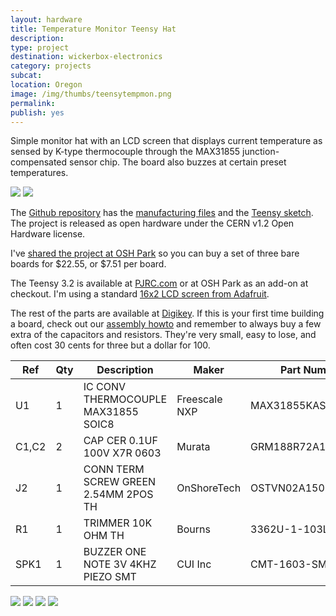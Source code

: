 ```yaml
---
layout: hardware
title: Temperature Monitor Teensy Hat
description: 
type: project
destination: wickerbox-electronics
category: projects
subcat: 
location: Oregon
image: /img/thumbs/teensytempmon.png
permalink: 
publish: yes
---
```


Simple monitor hat with an LCD screen that displays current temperature as sensed by K-type thermocouple through the MAX31855 junction-compensated sensor chip. The board also buzzes at certain preset temperatures. 

<img src="https://photos.smugmug.com/Projects/Teensy-Hats/i-WNX4SvV/0/O/tempmon-closeup.png">

<img src="https://photos.smugmug.com/Projects/Teensy-Hats/i-SpSvJJg/0/O/tempmon-oshpreview.png">

The [Github repository](https://github.com/wickerbox/Teensy-Hats/tree/master/Temperature-Monitor-Hat) has the [manufacturing files](https://github.com/wickerbox/Teensy-Hats/blob/master/Temperature-Monitor-Hat/hardware/gerbers/temperature-monitor-hat-v1.0-gerbers.zip?raw=true) and the [Teensy sketch](https://raw.githubusercontent.com/wickerbox/Teensy-Hats/master/Temperature-Monitor-Hat/software/TeensyMAX31855ReflowOven/TeensyMAX31855ReflowOven.ino). The project is released as open hardware under the CERN v1.2 Open Hardware license. 

I've <a href="https://oshpark.com/shared_projects/PHf0oqic">shared the project at OSH Park</a> so you can buy a set of three bare boards for $22.55, or $7.51 per board.  

The Teensy 3.2 is available at <a href="http://pjrc.com/teensy/index.html">PJRC.com</a> or at OSH Park as an add-on at checkout. I'm using a standard <a href="https://www.adafruit.com/product/181">16x2 LCD screen from Adafruit</a>.

The rest of the parts are available at [Digikey](http://digikey.com). If this is your first time building a board, check out our [assembly howto](/kicad-workflow/assembly/) and remember to always buy a few extra of the capacitors and resistors. They're very small, easy to lose, and often cost 30 cents for three but a dollar for 100.


|Ref|Qty|Description|Maker|Part Number|
|---|---|-----------|------------|------|
|U1|1|IC CONV THERMOCOUPLE MAX31855 SOIC8|Freescale NXP|MAX31855KASA+|
|C1,C2|2|CAP CER 0.1UF 100V X7R 0603|Murata|GRM188R72A104KA35D|
|J2|1|CONN TERM SCREW GREEN 2.54MM 2POS TH|OnShoreTech|OSTVN02A150|
|R1|1|TRIMMER 10K OHM TH|Bourns|3362U-1-103LF|
|SPK1|1|BUZZER ONE NOTE 3V 4KHZ PIEZO SMT|CUI Inc|CMT-1603-SMT-TR|

<img src="https://photos.smugmug.com/Projects/Teensy-Hats/i-9nPxDFq/0/O/tempmon-inuse.png">

<img src="https://photos.smugmug.com/Projects/Teensy-Hats/i-TnPWGpb/0/O/tempmon-sideview.png">

<img src="https://photos.smugmug.com/Projects/Teensy-Hats/i-ZnjP27n/0/O/tempmon-backview.png">

<img src="https://photos.smugmug.com/Projects/Teensy-Hats/i-KG6hJkt/0/XL/tempmon-schematic-XL.png">


